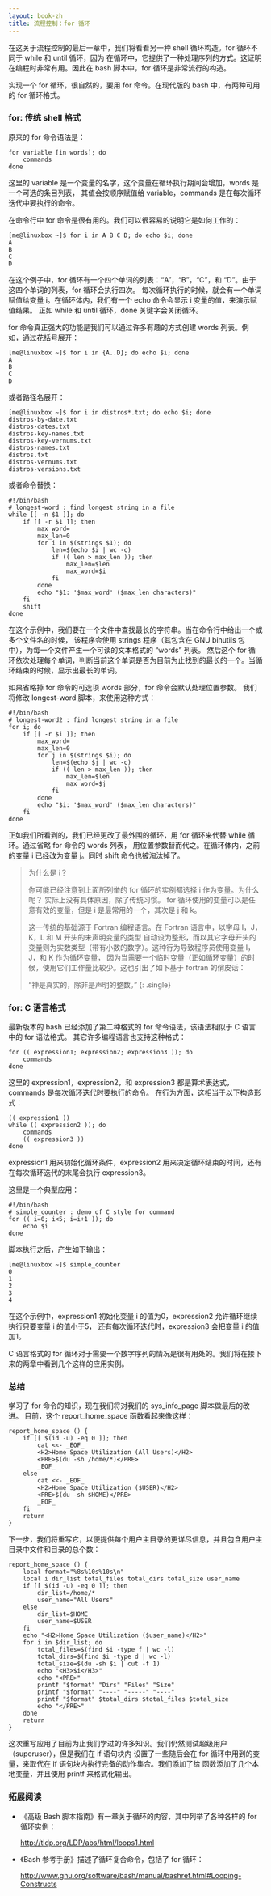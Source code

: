 ```yaml
---
layout: book-zh
title: 流程控制：for 循环
---
```


在这关于流程控制的最后一章中，我们将看看另一种 shell 循环构造。for 循环不同于 while 和 until 循环，因为
在循环中，它提供了一种处理序列的方式。这证明在编程时非常有用。因此在 bash 脚本中，for 循环是非常流行的构造。

实现一个 for 循环，很自然的，要用 for 命令。在现代版的 bash 中，有两种可用的 for 循环格式。

### for: 传统 shell 格式

原来的 for 命令语法是：

    for variable [in words]; do
        commands
    done

这里的 variable 是一个变量的名字，这个变量在循环执行期间会增加，words 是一个可选的条目列表，
其值会按顺序赋值给 variable，commands 是在每次循环迭代中要执行的命令。

在命令行中 for 命令是很有用的。我们可以很容易的说明它是如何工作的：

    [me@linuxbox ~]$ for i in A B C D; do echo $i; done
    A
    B
    C
    D

在这个例子中，for 循环有一个四个单词的列表：“A”，“B”，“C”，和 “D”。由于这四个单词的列表，for 循环会执行四次。
每次循环执行的时候，就会有一个单词赋值给变量 i。在循环体内，我们有一个 echo 命令会显示 i 变量的值，来演示赋值结果。
正如 while 和 until 循环，done 关键字会关闭循环。

for 命令真正强大的功能是我们可以通过许多有趣的方式创建 words 列表。例如，通过花括号展开：

    [me@linuxbox ~]$ for i in {A..D}; do echo $i; done
    A
    B
    C
    D

或者路径名展开：

    [me@linuxbox ~]$ for i in distros*.txt; do echo $i; done
    distros-by-date.txt
    distros-dates.txt
    distros-key-names.txt
    distros-key-vernums.txt
    distros-names.txt
    distros.txt
    distros-vernums.txt
    distros-versions.txt

或者命令替换：

    #!/bin/bash
    # longest-word : find longest string in a file
    while [[ -n $1 ]]; do
        if [[ -r $1 ]]; then
            max_word=
            max_len=0
            for i in $(strings $1); do
                len=$(echo $i | wc -c)
                if (( len > max_len )); then
                    max_len=$len
                    max_word=$i
                fi
            done
            echo "$1: '$max_word' ($max_len characters)"
        fi
        shift
    done

在这个示例中，我们要在一个文件中查找最长的字符串。当在命令行中给出一个或多个文件名的时候，
该程序会使用 strings 程序（其包含在 GNU binutils 包中），为每一个文件产生一个可读的文本格式的 “words” 列表。
然后这个 for 循环依次处理每个单词，判断当前这个单词是否为目前为止找到的最长的一个。当循环结束的时候，显示出最长的单词。

如果省略掉 for 命令的可选项 words 部分，for 命令会默认处理位置参数。
我们将修改 longest-word 脚本，来使用这种方式：

    #!/bin/bash
    # longest-word2 : find longest string in a file
    for i; do
        if [[ -r $i ]]; then
            max_word=
            max_len=0
            for j in $(strings $i); do
                len=$(echo $j | wc -c)
                if (( len > max_len )); then
                    max_len=$len
                    max_word=$j
                fi
            done
            echo "$i: '$max_word' ($max_len characters)"
        fi
    done

正如我们所看到的，我们已经更改了最外围的循环，用 for 循环来代替 while 循环。通过省略 for 命令的 words 列表，
用位置参数替而代之。在循环体内，之前的变量 i 已经改为变量 j。同时 shift 命令也被淘汰掉了。

> 为什么是 i？
>
> 你可能已经注意到上面所列举的 for 循环的实例都选择 i 作为变量。为什么呢？ 实际上没有具体原因，除了传统习惯。
for 循环使用的变量可以是任意有效的变量，但是 i 是最常用的一个，其次是 j 和 k。
>
> 这一传统的基础源于 Fortran 编程语言。在 Fortran 语言中，以字母 I，J，K，L 和 M 开头的未声明变量的类型
自动设为整形，而以其它字母开头的变量则为实数类型（带有小数的数字）。这种行为导致程序员使用变量 I，J，和 K 作为循环变量，
因为当需要一个临时变量（正如循环变量）的时候，使用它们工作量比较少。这也引出了如下基于 fortran 的俏皮话：
>
>  “神是真实的，除非是声明的整数。”
{: .single}


### for: C 语言格式

最新版本的 bash 已经添加了第二种格式的 for 命令语法，该语法相似于 C 语言中的 for 语法格式。
其它许多编程语言也支持这种格式：

    for (( expression1; expression2; expression3 )); do
        commands
    done

这里的 expression1，expression2，和 expression3 都是算术表达式，commands 是每次循环迭代时要执行的命令。
在行为方面，这相当于以下构造形式：

    (( expression1 ))
    while (( expression2 )); do
        commands
        (( expression3 ))
    done

expression1 用来初始化循环条件，expression2 用来决定循环结束的时间，还有在每次循环迭代的末尾会执行 expression3。

这里是一个典型应用：

    #!/bin/bash
    # simple_counter : demo of C style for command
    for (( i=0; i<5; i=i+1 )); do
        echo $i
    done

脚本执行之后，产生如下输出：

    [me@linuxbox ~]$ simple_counter
    0
    1
    2
    3
    4

在这个示例中，expression1 初始化变量 i 的值为0，expression2 允许循环继续执行只要变量 i 的值小于5，
还有每次循环迭代时，expression3 会把变量 i 的值加1。

C 语言格式的 for 循环对于需要一个数字序列的情况是很有用处的。我们将在接下来的两章中看到几个这样的应用实例。

### 总结

学习了 for 命令的知识，现在我们将对我们的 sys_info_page 脚本做最后的改进。
目前，这个 report_home_space 函数看起来像这样：

    report_home_space () {
        if [[ $(id -u) -eq 0 ]]; then
            cat <<- _EOF_
            <H2>Home Space Utilization (All Users)</H2>
            <PRE>$(du -sh /home/*)</PRE>
            _EOF_
        else
            cat <<- _EOF_
            <H2>Home Space Utilization ($USER)</H2>
            <PRE>$(du -sh $HOME)</PRE>
            _EOF_
        fi
        return
    }

下一步，我们将重写它，以便提供每个用户主目录的更详尽信息，并且包含用户主目录中文件和目录的总个数：

    report_home_space () {
        local format="%8s%10s%10s\n"
        local i dir_list total_files total_dirs total_size user_name
        if [[ $(id -u) -eq 0 ]]; then
            dir_list=/home/*
            user_name="All Users"
        else
            dir_list=$HOME
            user_name=$USER
        fi
        echo "<H2>Home Space Utilization ($user_name)</H2>"
        for i in $dir_list; do
            total_files=$(find $i -type f | wc -l)
            total_dirs=$(find $i -type d | wc -l)
            total_size=$(du -sh $i | cut -f 1)
            echo "<H3>$i</H3>"
            echo "<PRE>"
            printf "$format" "Dirs" "Files" "Size"
            printf "$format" "----" "-----" "----"
            printf "$format" $total_dirs $total_files $total_size
            echo "</PRE>"
        done
        return
    }

这次重写应用了目前为止我们学过的许多知识。我们仍然测试超级用户（superuser），但是我们在 if 语句块内
设置了一些随后会在 for 循环中用到的变量，来取代在 if 语句块内执行完备的动作集合。我们添加了给
函数添加了几个本地变量，并且使用 printf 来格式化输出。

### 拓展阅读

* 《高级 Bash 脚本指南》有一章关于循环的内容，其中列举了各种各样的 for 循环实例：

    <http://tldp.org/LDP/abs/html/loops1.html>

* 《Bash 参考手册》描述了循环复合命令，包括了 for 循环：

    <http://www.gnu.org/software/bash/manual/bashref.html#Looping-Constructs>
